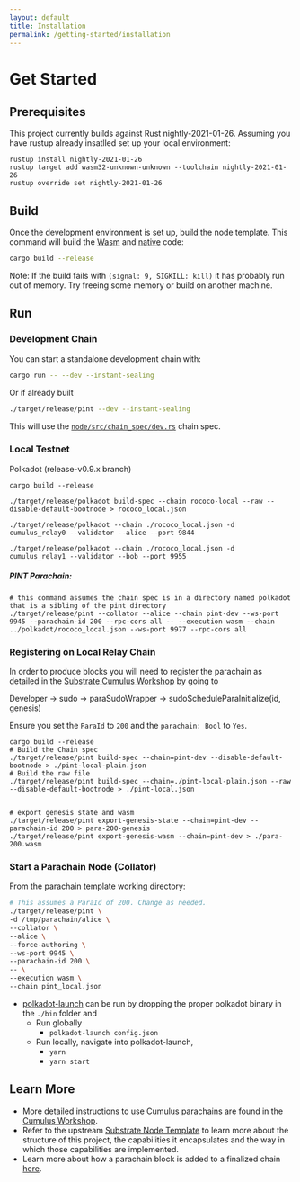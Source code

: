 ```yaml
---
layout: default
title: Installation
permalink: /getting-started/installation
---
```


# Get Started

## Prerequisites

This project currently builds against Rust nightly-2021-01-26. Assuming you have rustup already insatlled set up your local environment:

```shell
rustup install nightly-2021-01-26
rustup target add wasm32-unknown-unknown --toolchain nightly-2021-01-26
rustup override set nightly-2021-01-26
``` 

## Build

Once the development environment is set up, build the node template. This command will build the
[Wasm](https://substrate.dev/docs/en/knowledgebase/advanced/executor#wasm-execution) and
[native](https://substrate.dev/docs/en/knowledgebase/advanced/executor#native-execution) code:

```bash
cargo build --release
```

Note: If the build fails with `(signal: 9, SIGKILL: kill)` it has probably run out of memory. Try freeing some memory or build on another machine.

## Run

### Development Chain

You can start a standalone development chain with:

```bash
cargo run -- --dev --instant-sealing
```

Or if already built

```bash
./target/release/pint --dev --instant-sealing
```

This will use the [`node/src/chain_spec/dev.rs`](../../node/src/chain_spec/dev.rs) chain spec.

### Local Testnet

Polkadot (release-v0.9.x branch)

```
cargo build --release

./target/release/polkadot build-spec --chain rococo-local --raw --disable-default-bootnode > rococo_local.json

./target/release/polkadot --chain ./rococo_local.json -d cumulus_relay0 --validator --alice --port 9844

./target/release/polkadot --chain ./rococo_local.json -d cumulus_relay1 --validator --bob --port 9955
```

##### PINT Parachain:

```
# this command assumes the chain spec is in a directory named polkadot that is a sibling of the pint directory
./target/release/pint --collator --alice --chain pint-dev --ws-port 9945 --parachain-id 200 --rpc-cors all -- --execution wasm --chain ../polkadot/rococo_local.json --ws-port 9977 --rpc-cors all
```

### Registering on Local Relay Chain

In order to produce blocks you will need to register the parachain as detailed in the [Substrate Cumulus Workshop](https://substrate.dev/cumulus-workshop/#/en/3-parachains/2-register) by going to

Developer -> sudo -> paraSudoWrapper -> sudoScheduleParaInitialize(id, genesis)

Ensure you set the `ParaId` to `200` and the `parachain: Bool` to `Yes`.

```
cargo build --release
# Build the Chain spec
./target/release/pint build-spec --chain=pint-dev --disable-default-bootnode > ./pint-local-plain.json
# Build the raw file
./target/release/pint build-spec --chain=./pint-local-plain.json --raw --disable-default-bootnode > ./pint-local.json


# export genesis state and wasm
./target/release/pint export-genesis-state --chain=pint-dev --parachain-id 200 > para-200-genesis
./target/release/pint export-genesis-wasm --chain=pint-dev > ./para-200.wasm
```

### Start a Parachain Node (Collator)

From the parachain template working directory:

```bash
# This assumes a ParaId of 200. Change as needed.
./target/release/pint \
-d /tmp/parachain/alice \
--collator \
--alice \
--force-authoring \
--ws-port 9945 \
--parachain-id 200 \
-- \
--execution wasm \
--chain pint_local.json
```



* [polkadot-launch](https://github.com/paritytech/polkadot-launch) can be run by dropping the proper polkadot binary in the  `./bin` folder and
    * Run globally
        * `polkadot-launch config.json`
    * Run locally, navigate into polkadot-launch,
        * ``` yarn ```
        * ``` yarn start ```


## Learn More

- More detailed instructions to use Cumulus parachains are found in the
  [Cumulus Workshop](https://substrate.dev/cumulus-workshop/#/en/3-parachains/2-register).
- Refer to the upstream [Substrate Node Template](https://github.com/substrate-developer-hub/substrate-node-template)
  to learn more about the structure of this project, the capabilities it encapsulates and the way in
  which those capabilities are implemented.
- Learn more about how a parachain block is added to a finalized chain [here](https://polkadot.network/the-path-of-a-parachain-block/).